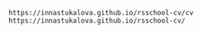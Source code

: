     https://innastukalova.github.io/rsschool-cv/cv
    https://innastukalova.github.io/rsschool-cv/
